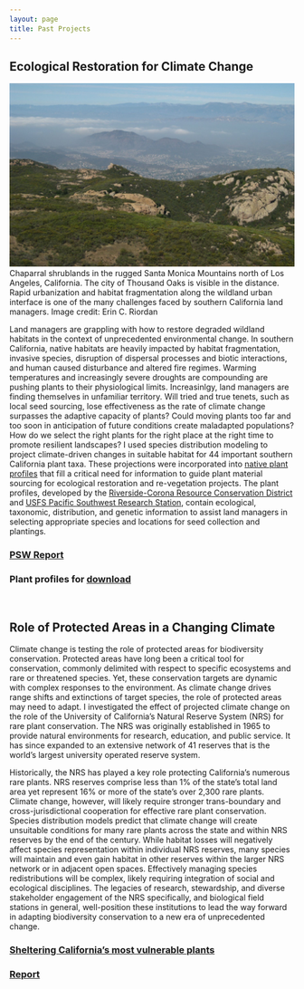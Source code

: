 ```yaml
---
layout: page
title: Past Projects
---
```


## Ecological Restoration for Climate Change

![WUI chaparral](/img/SandstonePeak_SMNRA_cropped.jpg)<br /> Chaparral shrublands in the rugged Santa Monica Mountains north of Los Angeles, California.  The city of Thousand Oaks is visible in the distance. Rapid urbanization and habitat fragmentation along the wildland urban interface is one of the many challenges faced by southern California land managers. Image credit: Erin C. Riordan


Land managers are grappling with how to restore degraded wildland habitats in the context of unprecedented environmental change. In southern California, native habitats are heavily impacted by habitat fragmentation, invasive species, disruption of dispersal processes and biotic interactions, and human caused disturbance and altered fire regimes. Warming temperatures and increasingly severe droughts are compounding are pushing plants to their physiological limits. Increasinlgy, land managers are finding themselves in unfamiliar territory. Will tried and true tenets, such as local seed sourcing, lose effectiveness as the rate of climate change surpasses the adaptive capacity of plants? Could moving plants too far and too soon in anticipation of future conditions create maladapted populations? How do we select the right plants for the right place at the right time to promote resilient landscapes? I used species distribution modeling to project climate-driven changes in suitable habitat for 44 important southern California plant taxa. These projections were incorporated into [native plant profiles](https://www.rcrcd.org/native-plant-materials-program) that fill a critical need for information to guide plant material sourcing for ecological restoration and re-vegetation projects. The plant profiles, developed by the [Riverside-Corona Resource Conservation District](https://www.rcrcd.org/) and [USFS Pacific Southwest Research Station](https://www.fs.fed.us/psw/), contain ecological, taxonomic, distribution, and genetic information to assist land managers in selecting appropriate species and locations for seed collection and plantings. 

### [PSW Report](https://www.fs.usda.gov/treesearch/pubs/56660)

### Plant profiles for [download](https://rcrcd.specialdistrict.org/plant-profiles)

<br />

## Role of Protected Areas in a Changing Climate
Climate change is testing the role of protected areas for biodiversity conservation. Protected areas have long been a critical tool for conservation, commonly delimited with respect to specific ecosystems and rare or threatened species. Yet, these conservation targets are dynamic with complex responses to the environment. As climate change drives range shifts and extinctions of target species, the role of protected areas may need to adapt. I investigated the effect of projected climate change on the role of the University of California’s Natural Reserve System (NRS) for rare plant conservation. The NRS was originally established in 1965 to provide natural environments for research, education, and public service. It has since expanded to an extensive network of 41 reserves that is the world’s largest university operated reserve system.

Historically, the NRS has played a key role protecting California’s numerous rare plants. NRS reserves comprise less than 1% of the state’s total land area yet represent 16% or more of the state’s over 2,300 rare plants. Climate change, however, will likely require stronger trans-boundary and cross-jurisdictional cooperation for effective rare plant conservation. Species distribution models predict that climate change will create unsuitable conditions for many rare plants across the state and within NRS reserves by the end of the century. While habitat losses will negatively affect species representation within individual NRS reserves, many species will maintain and even gain habitat in other reserves within the larger NRS network or in adjacent open spaces. Effectively managing species redistributions will be complex, likely requiring integration of social and ecological disciplines. The legacies of research, stewardship, and diverse stakeholder engagement of the NRS specifically, and biological field stations in general, well-position these institutions to lead the way forward in adapting biodiversity conservation to a new era of unprecedented change.

### [Sheltering California’s most vulnerable plants](https://ucnrs.org/sheltering-californias-most-vulnerable-plants/)
### [Report](https://escholarship.org/uc/item/3jn1q3d8)

